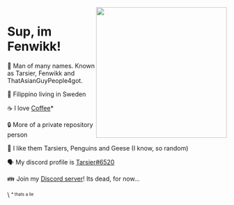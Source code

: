 <img align="right" src="https://d.lu.je/avatar/393368613652004877?size=2048" width=300>

# Sup, im Fenwikk!
 
 💬 Man of many names. Known as Tarsier, Fenwikk and ThatAsianGuyPeople4got.
 
 :flags: Filippino living in Sweden 
  
 ☕ I love [Coffee](https://www.buymeacoffee.com/Tarsier)*
 
 🔒 More of a private repository person
 
 🐒 I like them Tarsiers, Penguins and Geese (I know, so random)
 
 🗣 My discord profile is [Tarsier#6520](https://discord.com/users/393368613652004877)
 
 👪 Join my [Discord server](https://discord.gg/db42WcRzhy)! Its dead, for now...

<!---
oh, you found my notes... you are nosy arent ya!

well ther isnt much to see here... not much of a commenter ya know..

--->

\ <sup><sub>* thats a lie</sub></sup>
